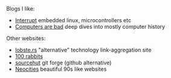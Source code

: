 Blogs I like:
* [Interrupt](https://interrupt.memfault.com/blog/) embedded linux, microcontrollers etc
* [Computers are bad](https://computer.rip/) deep dives into mostly computer history

Other websites:
* [lobste.rs](https://lobste.rs) "alternative" technology link-aggregation site
* [100 rabbits](https://100r.co)
* [sourcehut](https://sourcehut.org/) git forge (github alternative)
* [Neocities](https://neocities.org/) beautiful 90s like websites
